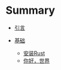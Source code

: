 # Summary


* [引言][readme]

[readme]: README.md
* [基础](basics/README.md)
   * [安装Rust](basics/install_rust.md)
   * [你好，世界][hw]

   [hw]: basics/helloWorld.md


	
